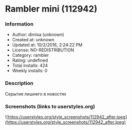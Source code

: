# Rambler mini (112942)

### Information
- Author: dimisa (unknown)
- Created at: unknown
- Updated at: 10/2/2016, 2:24:22 PM
- License: NO-REDISTRIBUTION
- Category: rambler
- Rating: undefined
- Total installs: 424
- Weekly installs: 0


### Description
Скрытие лишнего в новостях


### Screenshots (links to userstyles.org)
![https://userstyles.org/style_screenshots/112942_after.jpeg](https://userstyles.org/style_screenshots/112942_after.jpeg)



